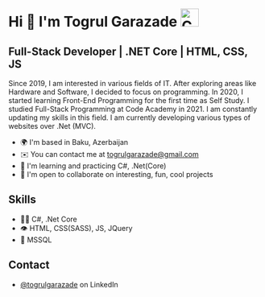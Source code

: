 
Hi 👋 I'm Togrul Garazade <img src="https://cdn.iconscout.com/icon/free/png-256/csharp-1175240.png" width="36" height="36" alt="CSharp" />
============================

## Full-Stack Developer | .NET Core | HTML, CSS, JS
Since 2019, I am interested in various fields of IT. After 
exploring areas like Hardware and Software, I decided to focus 
on programming. 
In 2020, I started learning Front-End Programming 
for the first time as Self Study. I studied Full-Stack Programming 
at Code Academy in 2021. I am constantly updating my skills in this 
field. I am currently developing various types of websites over .Net (MVC).

* 🌍  I'm based in Baku, Azerbaijan
* ✉️  You can contact me at [togrulgarazade@gmail.com](mailto:togrulgarazade@gmail.com)
* 🧠  I'm learning and practicing C#, .Net(Core)
* 🤝  I'm open to collaborate on interesting, fun, cool projects

## Skills
- 👨‍💻 C#, .Net Core
- 👁️ HTML, CSS(SASS), JS, JQuery
- 💽 MSSQL

## Contact
- [@togrulgarazade](https://www.linkedin.com/in/togrulgarazade/) on LinkedIn
